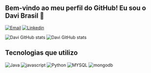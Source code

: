 
## Bem-vindo ao meu perfil do GitHub! Eu sou o Davi Brasil 👋

[![Email](https://img.shields.io/badge/Gmail-D14836?style=for-the-badge&logo=gmail&logoColor=white)](mailto:davibrcontato7@gmail.com)
[![Linkedin](https://img.shields.io/badge/LinkedIn-0077B5?style=for-the-badge&logo=linkedin&logoColor=white)](https://www.linkedin.com/in/davi-brasil-345420203/)

![Davi GitHub stats](https://github-readme-stats.vercel.app/api?username=DaviiBr&show_icons=true)
![Davi GitHub stats](https://github-readme-stats.vercel.app/api/top-langs/?username=DaviiBr&layout=compact)

## Tecnologias que utilizo

<div style="display: inline_block">
    <img align="center" alt="Java" src="https://img.shields.io/badge/Java-ED8B00?style=for-the-badge&logo=openjdk&logoColor=white">
    <img align="center" alt="javascript" src="https://img.shields.io/badge/JavaScript-F7DF1E?style=for-the-badge&logo=javascript&logoColor=black">
    <img align="center" alt="Python" src="https://img.shields.io/badge/Python-3776AB?style=for-the-badge&logo=python&logoColor=white">
    <img align="center" alt="MYSQL" src="https://img.shields.io/badge/MySQL-00000F?style=for-the-badge&logo=mysql&logoColor=white">
    <img align="center" alt="mongodb" src="https://img.shields.io/badge/MongoDB-4EA94B?style=for-the-badge&logo=mongodb&logoColor=white">
</div>
